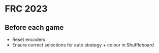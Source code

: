 # FRC 2023
## Before each game
- Reset encoders
- Ensure correct selections for auto strategy + colour in Shuffleboard
